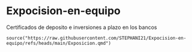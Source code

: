 # Expocision-en-equipo
Certificados de deposito e inversiones a plazo en los bancos 
```
source("https://raw.githubusercontent.com/STEPHANI21/Expocision-en-equipo/refs/heads/main/Exposicion.qmd")

